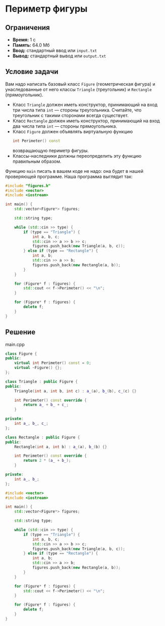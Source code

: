 # Периметр фигуры

## Ограничения
- **Время:** 1 с  
- **Память:** 64.0 Мб  
- **Ввод:** стандартный ввод или `input.txt`  
- **Вывод:** стандартный вывод или `output.txt`

## Условие задачи

Вам надо написать базовый класс `Figure` (геометрическая фигура) и унаследованные от него классы `Triangle` (треугольник) и `Rectangle` (прямоугольник).

- Класс `Triangle` должен иметь конструктор, принимающий на вход три числа типа `int` — стороны треугольника. Считайте, что треугольник с такими сторонами всегда существует.
- Класс `Rectangle` должен иметь конструктор, принимающий на вход два числа типа `int` — стороны прямоугольника.
- Класс `Figure` должен объявлять виртуальную функцию  
  ```cpp
  int Perimeter() const
  ```  
  возвращающую периметр фигуры.
- Классы-наследники должны переопределить эту функцию правильным образом.

Функцию `main` писать в вашем коде не надо: она будет в нашей проверяющей программе. Наша программа выглядит так:

```cpp
#include "figures.h"
#include <vector>
#include <iostream>

int main() {
    std::vector<Figure*> figures;

    std::string type;

    while (std::cin >> type) {
        if (type == "Triangle") {
            int a, b, c;
            std::cin >> a >> b >> c;
            figures.push_back(new Triangle(a, b, c));
        } else if (type == "Rectangle") {
            int a, b;
            std::cin >> a >> b;
            figures.push_back(new Rectangle(a, b));
        }
    }

    for (Figure* f : figures) {
        std::cout << f->Perimeter() << "\n";
    }

    for (Figure* f : figures) {
        delete f;
    }
}
```
## Решение

main.cpp
```cpp
class Figure {
public:
    virtual int Perimeter() const = 0;
    virtual ~Figure() {};
};

class Triangle : public Figure {
public:
    Triangle(int a, int b, int c) : a_(a), b_(b), c_(c) {}

    int Perimeter() const override {
        return a_ + b_ + c_;
    }

private:
    int a_, b_, c_;
};

class Rectangle : public Figure {
public:
    Rectangle(int a, int b) : a_(a), b_(b) {}

    int Perimeter() const override {
        return 2 * (a_ + b_);
    }

private:
    int a_, b_;
};

#include <vector>
#include <iostream>

int main() {
    std::vector<Figure*> figures;

    std::string type;

    while (std::cin >> type) {
        if (type == "Triangle") {
            int a, b, c;
            std::cin >> a >> b >> c;
            figures.push_back(new Triangle(a, b, c));
        } else if (type == "Rectangle") {
            int a, b;
            std::cin >> a >> b;
            figures.push_back(new Rectangle(a, b));
        }
    }

    for (Figure* f : figures) {
        std::cout << f->Perimeter() << "\n";
    }

    for (Figure* f : figures) {
        delete f;
    }
}
```
